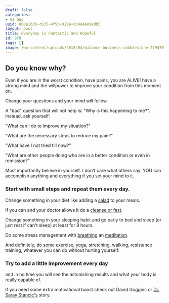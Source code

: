 ```yaml
---
draft: false
categories:
- AI Guy
uuid: 880a16d0-c635-4f9b-929a-0c4a4a89adb5
layout: post
title: Everyday is Fantastic and Hopeful
id: 970
tags: []
image: /wp-content/uploads/2018/04/balance-business-cobblestone-279470.jpg
---
```


## Do you know why?

Even if you are in the worst condition, have pains, you are ALIVE! have a strong mind and the willpower to improve your condition from this moment on.

Change your questions and your mind will follow.

A "bad" question that will not help is: "Why is this happening to me?".
Instead, ask yourself: 

"What can I do to improve my situation?" 

"What are the necessary steps to reduce my pain?" 

"What have I not tried till now?"

"What are other people doing who&nbsp;are in a better condition or even in remission?"

Most importantly believe in yourself. I don't care what others say. YOU can accomplish anything and everything if you set your mind to it.

### Start with small steps&nbsp;and repeat them every day.

Change something in your diet like adding a [salad](https://factastichealth.com/eat-your-healthy-salad-with-every-meal) to your meals.

If you can and your doctor allows it do a [cleanse or fast](https://factastichealth.com/).

Change something in your sleeping habit and go early to bed and sleep (or just rest if can't sleep) at least for 8 hours.

Do some stress management with [breathing](https://www.youtube.com/watch?v=-v_aWw3WBcY) an [meditation](https://www.youtube.com/watch?v=67SeR3LxtdI).

And definitely,&nbsp;do some exercise, yoga, stretching, walking, resistance training, whatever you can do without hurting yourself.

### Try to add a little improvement every day

and in no time you will see the astonishing results and what your body is really capable of.

If you need some extra motivational boost check out&nbsp;David Goggins or&nbsp;[Dr. Saray Stancic's](https://www.youtube.com/watch?v=0LOumb4dOYM) story.
